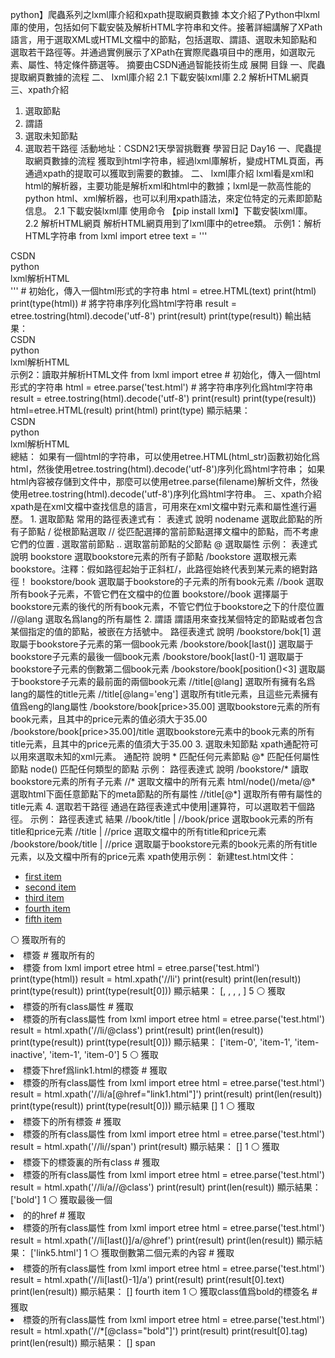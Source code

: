 python】爬蟲系列之lxml庫介紹和xpath提取網頁數據 本文介紹了Python中lxml庫的使用，包括如何下載安裝及解析HTML字符串和文件。接著詳細講解了XPath語言，用于選取XML或HTML文檔中的節點，包括選取、謂語、選取未知節點和選取若干路徑等。并通過實例展示了XPath在實際爬蟲項目中的應用，如選取元素、屬性、特定條件篩選等。
摘要由CSDN通過智能技術生成
展開
目錄
一、爬蟲提取網頁數據的流程
二、 lxml庫介紹
  2.1 下載安裝lxml庫
  2.2 解析HTML網頁
三、xpath介紹
  1. 選取節點
  2. 謂語
  3. 選取未知節點
  4. 選取若干路徑
活動地址：CSDN21天學習挑戰賽
學習日記 Day16
一、爬蟲提取網頁數據的流程
獲取到html字符串，經過lxml庫解析，變成HTML頁面，再通過xpath的提取可以獲取到需要的數據。
 二、 lxml庫介紹
lxml看是xml和html的解析器，主要功能是解析xml和html中的數據；lxml是一款高性能的python html、xml解析器，也可以利用xpath語法，來定位特定的元素即節點信息。
2.1 下載安裝lxml庫
使用命令 【pip install lxml】下載安裝lxml庫。
  2.2 解析HTML網頁
解析HTML網頁用到了lxml庫中的etree類。
示例1：解析HTML字符串
from lxml import etree
text = '''
<html><body>
    <div class="key">
        <div class="Website">CSDN</div>
        <div class="Lang">python</div>
        <div class="Content">lxml解析HTML</div>
    </div>
</body></html>
'''
# 初始化，傳入一個html形式的字符串
html = etree.HTML(text)
print(html)
print(type(html))
# 將字符串序列化爲html字符串
result = etree.tostring(html).decode('utf-8')
print(result)
print(type(result))
輸出結果：
<Element html at 0x1c9ba29e880>
<class 'lxml.etree._Element'>
<html><body>
    <div class="key">
        <div class="Websit">CSDN</div>
        <div class="Lang">python</div>
        <div class="Content">lxml&#35299;&#26512;HTML</div>
    </div>
</body></html>
<class 'str'>
示例2：讀取并解析HTML文件
from lxml import etree
# 初始化，傳入一個html形式的字符串
html = etree.parse('test.html')
# 將字符串序列化爲html字符串
result = etree.tostring(html).decode('utf-8')
print(result)
print(type(result))
html=etree.HTML(result)
print(html)
print(type)
顯示結果：
<html><body>
    <div class="key">
        <div class="Website">CSDN</div>
        <div class="Lang">python</div>
        <div class="Content">lxml&#35299;&#26512;HTML</div>
    </div>
</body></html>
<class 'str'>
<Element html at 0x19f271bf4c0>
<class 'type'>
總結：
如果有一個html的字符串，可以使用etree.HTML(html_str)函數初始化爲html，然後使用etree.tostring(html).decode('utf-8')序列化爲html字符串；
如果html內容被存儲到文件中，那麼可以使用etree.parse(filename)解析文件，然後使用etree.tostring(html).decode('utf-8')序列化爲html字符串。
三、xpath介紹
xpath是在xml文檔中查找信息的語言，可用來在xml文檔中對元素和屬性進行遍歷。
1. 選取節點
常用的路徑表達式有：
表達式	說明
nodename	選取此節點的所有子節點
/	從根節點選取
//	從匹配選擇的當前節點選擇文檔中的節點，而不考慮它們的位置
.	選取當前節點
..	選取當前節點的父節點
@	選取屬性
示例：
表達式	說明
bookstore	選取bookstore元素的所有子節點
/bookstore	選取根元素bookstore。注釋：假如路徑起始于正斜杠/，此路徑始終代表到某元素的絕對路徑！
bookstore/book	選取屬于bookstore的子元素的所有book元素
//book	選取所有book子元素，不管它們在文檔中的位置
bookstore//book	選擇屬于bookstore元素的後代的所有book元素，不管它們位于bookstore之下的什麼位置
//@lang	選取名爲lang的所有屬性
2. 謂語
謂語用來查找某個特定的節點或者包含某個指定的值的節點，被嵌在方括號中。
路徑表達式	說明
/bookstore/bok[1]	選取屬于bookstore子元素的第一個book元素
/bookstore/book[last()]	選取屬于bookstore子元素的最後一個book元素
/bookstore/book[last()-1]	選取屬于bookstore子元素的倒數第二個book元素
/bookstore/book[position()<3]	選取屬于bookstore子元素的最前面的兩個book元素
//title[@lang]	選取所有擁有名爲lang的屬性的title元素
//title[@lang='eng']	選取所有title元素，且這些元素擁有值爲eng的lang屬性
/bookstore/book[price>35.00]	選取bookstore元素的所有book元素，且其中的price元素的值必須大于35.00
/bookstore/book[price>35.00]/title	選取bookstore元素中的book元素的所有title元素，且其中的price元素的值須大于35.00
3. 選取未知節點
xpath通配符可以用來選取未知的xml元素。
通配符	說明
*	匹配任何元素節點
@*	匹配任何屬性節點
node()	匹配任何類型的節點
示例：
路徑表達式	說明
/bookstore/*	讀取bookstore元素的所有子元素
//*	選取文檔中的所有元素
html/node()/meta/@*	選取html下面任意節點下的meta節點的所有屬性
//title[@*]	選取所有帶有屬性的title元素
4. 選取若干路徑
通過在路徑表達式中使用|運算符，可以選取若干個路徑。
示例：
路徑表達式	結果
//book/title | //book/price	選取book元素的所有title和price元素
//title | //price	選取文檔中的所有title和price元素
/bookstore/book/title | //price	選取屬于bookstore元素的book元素的所有title元素，以及文檔中所有的price元素
xpath使用示例：
新建test.html文件：
<!-- hello.html -->
<div>
    <ul>
         <li class="item-0"><a href="link1.html">first item</a></li>
         <li class="item-1"><a href="link2.html">second item</a></li>
         <li class="item-inactive"><a href="link3.html"><span class="bold">third item</span></a></li>
         <li class="item-1"><a href="link4.html">fourth item</a></li>
         <li class="item-0"><a href="link5.html">fifth item</a></li>
     </ul>
 </div>
⚪ 獲取所有的<li>標簽
# 獲取所有的<li>標簽
from lxml import etree
html = etree.parse('test.html')
print(type(html))
result = html.xpath('//li')
print(result)
print(len(result))
print(type(result))
print(type(result[0]))
顯示結果：
<class 'lxml.etree._ElementTree'>
[<Element li at 0x21eca60ad80>, <Element li at 0x21eca60ae40>, <Element li at 0x21eca60ae80>, <Element li at 0x21eca60aec0>, <Element li at 0x21eca60af00>]
5
<class 'list'>
<class 'lxml.etree._Element'>
⚪ 獲取<li>標簽的所有class屬性
# 獲取<li>標簽的所有class屬性
from lxml import etree
html = etree.parse('test.html')
result = html.xpath('//li/@class')
print(result)
print(len(result))
print(type(result))
print(type(result[0]))
顯示結果：
['item-0', 'item-1', 'item-inactive', 'item-1', 'item-0']
5
<class 'list'>
<class 'lxml.etree._ElementUnicodeResult'>
⚪ 獲取<li>標簽下href爲link1.html的<a>標簽
# 獲取<li>標簽的所有class屬性
from lxml import etree
html = etree.parse('test.html')
result = html.xpath('//li/a[@href="link1.html"]')
print(result)
print(len(result))
print(type(result))
print(type(result[0]))
顯示結果
[<Element a at 0x141b529f380>]
1
<class 'list'>
<class 'lxml.etree._Element'>
⚪ 獲取<li>標簽下的所有<span>標簽
# 獲取<li>標簽的所有class屬性
from lxml import etree
html = etree.parse('test.html')
result = html.xpath('//li//span')
print(result)
顯示結果：
[<Element span at 0x1da409cf480>]
1
⚪ 獲取<li>標簽下的<a>標簽裏的所有class
# 獲取<li>標簽的所有class屬性
from lxml import etree
html = etree.parse('test.html')
result = html.xpath('//li/a//@class')
print(result)
print(len(result))
顯示結果：
['bold']
1
⚪ 獲取最後一個<li>的<a>的href
# 獲取<li>標簽的所有class屬性
from lxml import etree
html = etree.parse('test.html')
result = html.xpath('//li[last()]/a/@href')
print(result)
print(len(result))
顯示結果：
['link5.html']
1
⚪ 獲取倒數第二個元素的內容
# 獲取<li>標簽的所有class屬性
from lxml import etree
html = etree.parse('test.html')
result = html.xpath('//li[last()-1]/a')
print(result)
print(result[0].text)
print(len(result))
顯示結果：
[<Element a at 0x19937dbf300>]
fourth item
1
⚪ 獲取class值爲bold的標簽名
# 獲取<li>標簽的所有class屬性
from lxml import etree
html = etree.parse('test.html')
result = html.xpath('//*[@class="bold"]')
print(result)
print(result[0].tag)
print(len(result))
顯示結果：
[<Element span at 0x1ecc377f2c0>]
span
